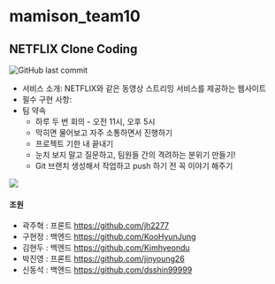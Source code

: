 # mamison_team10
## NETFLIX Clone Coding
![GitHub last commit](https://img.shields.io/github/last-commit/jinyoung26/mamison_team10?style=plastic)
* 서비스 소개: NETFLIX와 같은 동영상 스트리밍 서비스를 제공하는 웹사이트
* 필수 구현 사항:
* 팀 약속
  - 하루 두 번 회의 - 오전 11시, 오후 5시
  - 막히면 물어보고 자주 소통하면서 진행하기
  - 프로젝트 기한 내 끝내기
  - 눈치 보지 말고 질문하고, 팀원들 간의 격려하는 분위기 만들기!
  - Git 브랜치 생성해서 작업하고 push 하기 전 꼭 이야기 해주기

![](https://img1.daumcdn.net/thumb/R1280x0/?scode=mtistory2&fname=https%3A%2F%2Fblog.kakaocdn.net%2Fdn%2FbOkvbl%2FbtrrPoHpPmg%2FtGCR6mgPSdUVPAkEvujku1%2Fimg.png)

#### 조원
* 곽주혁 : 프론트 https://github.com/jh2277
* 구현정 : 백엔드 https://github.com/KooHyunJung
* 김현두 : 백엔드 https://github.com/Kimhyeondu
* 박진영 : 프론트 https://github.com/jinyoung26
* 신동석 : 백엔드 https://github.com/dsshin99999
